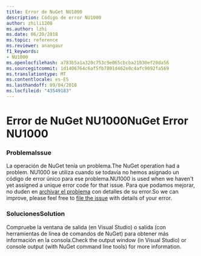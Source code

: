 ```yaml
---
title: Error de NuGet NU1000
description: Código de error NU1000
author: zhili1208
ms.author: lzhi
ms.date: 06/20/2018
ms.topic: reference
ms.reviewer: anangaur
f1_keywords:
- NU1000
ms.openlocfilehash: a783b5a1a320c753c9e065cbcba21030ef20da56
ms.sourcegitcommit: 1d1406764c6af5fb7801d462e0c4afc9092fa569
ms.translationtype: MT
ms.contentlocale: es-ES
ms.lasthandoff: 09/04/2018
ms.locfileid: "43549183"
---
```

# <a name="nuget-error-nu1000"></a><span data-ttu-id="2c65a-103">Error de NuGet NU1000</span><span class="sxs-lookup"><span data-stu-id="2c65a-103">NuGet Error NU1000</span></span>

### <a name="issue"></a><span data-ttu-id="2c65a-104">Problema</span><span class="sxs-lookup"><span data-stu-id="2c65a-104">Issue</span></span>
<span data-ttu-id="2c65a-105">La operación de NuGet tenía un problema.</span><span class="sxs-lookup"><span data-stu-id="2c65a-105">The NuGet operation had a problem.</span></span> <span data-ttu-id="2c65a-106">NU1000 se utiliza cuando se todavía no hemos asignado un código de error único para ese problema.</span><span class="sxs-lookup"><span data-stu-id="2c65a-106">NU1000 is used when we haven't yet assigned a unique error code for that issue.</span></span> <span data-ttu-id="2c65a-107">Para que podamos mejorar, no duden en [archivar el problema](https://github.com/nuget/home/issues) con detalles de su error.</span><span class="sxs-lookup"><span data-stu-id="2c65a-107">So we can improve, please feel free to [file the issue](https://github.com/nuget/home/issues) with details of your error.</span></span>

### <a name="solution"></a><span data-ttu-id="2c65a-108">Soluciones</span><span class="sxs-lookup"><span data-stu-id="2c65a-108">Solution</span></span>
<span data-ttu-id="2c65a-109">Compruebe la ventana de salida (en Visual Studio) o salida (con herramientas de línea de comandos de NuGet) para obtener más información en la consola.</span><span class="sxs-lookup"><span data-stu-id="2c65a-109">Check the output window (in Visual Studio) or console output (with NuGet command line tools) for more information.</span></span>
